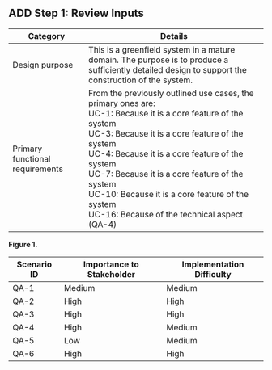 ## ADD Step 1: Review Inputs



| Category                        | Details                                                      |
| ------------------------------- | ------------------------------------------------------------ |
| Design purpose                  | This is a greenfield system in a mature domain. The purpose is to produce a sufficiently detailed design to support the construction of the system. |
| Primary functional requirements | From the previously outlined use cases, the primary ones are: <br>UC-1: Because it is a core feature of the system<br>UC-3: Because it is a core feature of the system<br>UC-4: Because it is a core feature of the system<br>UC-7: Because it is a core feature of the system<br/>UC-10: Because it is a core feature of the system<br>UC-16: Because of the technical aspect (QA-4)<br> |


**Figure 1.**

| Scenario ID | Importance to Stakeholder | Implementation Difficulty |
| ----------- | ------------------------- | ------------------------- |
| QA-1        | Medium                    | Medium                    |
| QA-2        | High                      | High                      |
| QA-3        | High                      | High                      |
| QA-4        | High                      | Medium                    |
| QA-5        | Low                       | Medium                    |
| QA-6        | High                      | High                      |

